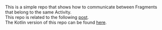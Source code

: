 This is a simple repo that shows how to communicate between Fragments that belong to the same Activity.  
This repo is related to the following [post](http://mobiledevhub.com/2017/12/11/android-fragments-fragment-fragment-communication/).  
The Kotlin version of this repo can be found [here](https://github.com/MChehab94/Fragment-Fragment-Communication-Kotlin).  
